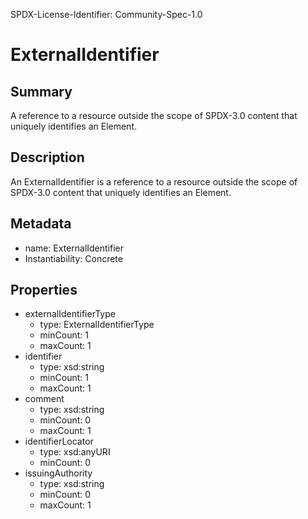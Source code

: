 SPDX-License-Identifier: Community-Spec-1.0

# ExternalIdentifier

## Summary

A reference to a resource outside the scope of SPDX-3.0 content that uniquely identifies an Element.

## Description

An ExternalIdentifier is a reference to a resource outside the scope of SPDX-3.0 content
that uniquely identifies an Element.

## Metadata

- name: ExternalIdentifier
- Instantiability: Concrete

## Properties

- externalIdentifierType
  - type: ExternalIdentifierType
  - minCount: 1
  - maxCount: 1
- identifier
  - type: xsd:string
  - minCount: 1
  - maxCount: 1
- comment
  - type: xsd:string
  - minCount: 0
  - maxCount: 1
- identifierLocator
  - type: xsd:anyURI
  - minCount: 0
- issuingAuthority
  - type: xsd:string
  - minCount: 0
  - maxCount: 1
